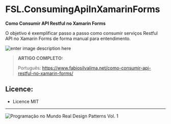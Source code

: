 # FSL.ConsumingApiInXamarinForms

**Como Consumir API Restful no Xamarin Forms**

O objetivo é exemplificar passo a passo como consumir serviços Restful API no Xamarin Forms de forma manual para entendimento.

![enter image description here](https://www.fabiosilvalima.net/wp-content/uploads/2017/03/como-consumir-api-restful-no-xamarin-forms2.jpg)


> **ARTIGO COMPLETO:**
>
> Português: https://www.fabiosilvalima.net/como-consumir-api-restful-no-xamarin-forms/

Licence:
---

- Licence MIT

---

![Programação no Mundo Real Design Patterns Vol. 1](https://www.fabiosilvalima.net/wp-content/uploads/2017/03/fabiosilvalima-ebook-design-patterns-INSTAGRAM.jpg)
